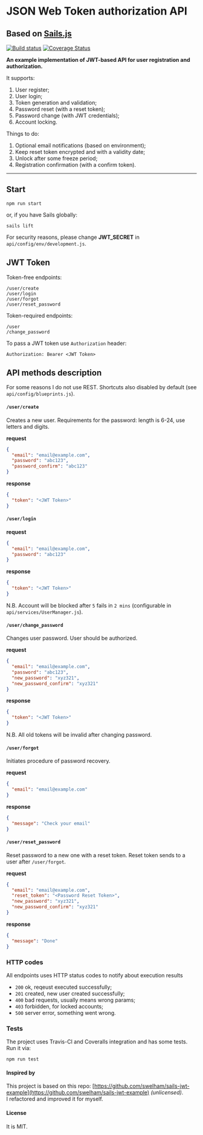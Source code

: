 # JSON Web Token authorization API
## Based on [Sails.js](http://sailsjs.com/) 

[![Build status](https://travis-ci.org/Deliaz/sails-api-jwt.svg?branch=master)](https://travis-ci.org/Deliaz/sails-api-jwt)
[![Coverage Status](https://coveralls.io/repos/github/Deliaz/sails-api-jwt/badge.svg?branch=master)](https://coveralls.io/github/Deliaz/sails-api-jwt?branch=master)


__An example implementation of JWT-based API for user registration and authorization.__ 
<br>

It supports:
1. User register;
2. User login;
3. Token generation and validation;
4. Password reset (with a reset token);
5. Password change (with JWT credentials);
6. Account locking.

Things to do: 
1. Optional email notifications (based on environment);
2. Keep reset token encrypted and with a validity date;
3. Unlock after some freeze period;
4. Registration confirmation (with a confirm token).

* * * * *

## Start
```
npm run start
```
or, if you have Sails globally:
```
sails lift
```
For security reasons, please change __JWT_SECRET__ in `api/config/env/development.js`. 



## JWT Token

Token-free endpoints: 
```
/user/create
/user/login
/user/forgot
/user/reset_password
```  

Token-required endpoints: 
```
/user
/change_password 
```

To pass a JWT token use `Authorization` header: 
```
Authorization: Bearer <JWT Token>
```

## API methods description
For some reasons I do not use REST. Shortcuts also disabled by default 
(see `api/config/blueprints.js`).

#### `/user/create` 
Creates a new user. Requirements for the password: length is 6-24, use letters and digits. 

__request__ 
```json
{
  "email": "email@example.com",
  "password": "abc123",
  "password_confirm": "abc123"
}
```

__response__
```json
{
  "token": "<JWT Token>"
}
```


#### `/user/login` 
__request__ 
```json
{
  "email": "email@example.com",
  "password": "abc123"
}
```

__response__
```json
{
  "token": "<JWT Token>"
}
```
N.B. Account will be blocked after `5` fails in `2 mins` (configurable in `api/services/UserManager.js`). 

#### `/user/change_password`
Changes user password. User should be authorized.   

__request__ 
```json
{
  "email": "email@example.com",
  "password": "abc123", 
  "new_password": "xyz321",
  "new_password_confirm": "xyz321"
}
```

__response__
```json
{
  "token": "<JWT Token>"
}
```
N.B. All old tokens will be invalid after changing password.

#### `/user/forgot`
Initiates procedure of password recovery.

__request__ 
```json
{
  "email": "email@example.com"
}
```

__response__
```json
{
  "message": "Check your email"
}
``` 

#### `/user/reset_password`
Reset password to a new one with a reset token. Reset token sends to a user after 
`/user/forgot`.   

__request__ 
```json
{
  "email": "email@example.com",
  "reset_token": "<Password Reset Token>",
  "new_password": "xyz321",
  "new_password_confirm": "xyz321"
}
```

__response__
```json
{
  "message": "Done"
}
```


### HTTP codes
All endpoints uses HTTP status codes to notify about execution results  
* `200` ok, reqeust executed successfully;
* `201` created, new user created successfully;
* `400` bad requests, usually means wrong params;
* `403` forbidden, for locked accounts;
* `500` server error, something went wrong.


### Tests
The project uses Travis-CI and Coveralls integration and has some tests. 
Run it via: 
```
npm run test
``` 



#### Inspired by
This project is based on this repo:
[https://github.com/swelham/sails-jwt-example](https://github.com/swelham/sails-jwt-example) *(unlicensed)*.  
I refactored and improved it for myself.     


#### License
It is MIT. 
